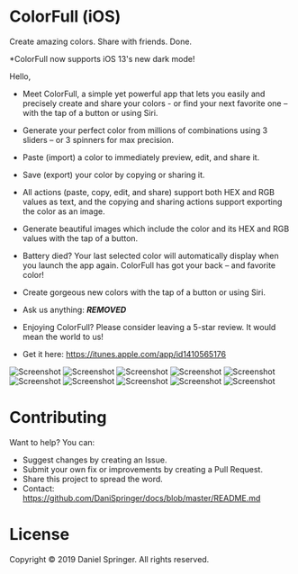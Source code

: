 # ColorFull (iOS)
Create amazing colors. Share with friends. Done.

\*ColorFull now supports iOS 13's new dark mode!


Hello,

* Meet ColorFull, a simple yet powerful app that lets you easily and precisely create and share your colors - or find your next favorite one – with the tap of a button or using Siri.

* Generate your perfect color from millions of combinations using 3 sliders – or 3 spinners for max precision.

* Paste (import) a color to immediately preview, edit, and share it.

* Save (export) your color by copying or sharing it.

* All actions (paste, copy, edit, and share) support both HEX and RGB values as text, and the copying and sharing actions support exporting the color as an image.

* Generate beautiful images which include the color and its HEX and RGB values with the tap of a button.

* Battery died? Your last selected color will automatically display when you launch the app again. ColorFull has got your back – and favorite color!

* Create gorgeous new colors with the tap of a button or using Siri.


* Ask us anything: ***REMOVED***

* Enjoying ColorFull? Please consider leaving a 5-star review. It would mean the world to us!
- Get it here: https://itunes.apple.com/app/id1410565176

![Screenshot](https://raw.githubusercontent.com/DaniSpringer/colorfull/master/s/s1.jpg) ![Screenshot](https://raw.githubusercontent.com/DaniSpringer/colorfull/master/s/s2.jpg) ![Screenshot](https://raw.githubusercontent.com/DaniSpringer/colorfull/master/s/s3.jpg) ![Screenshot](https://raw.githubusercontent.com/DaniSpringer/colorfull/master/s/s4.jpg) ![Screenshot](https://raw.githubusercontent.com/DaniSpringer/colorfull/master/s/s5.jpg) ![Screenshot](https://raw.githubusercontent.com/DaniSpringer/colorfull/master/s/s6.jpg) ![Screenshot](https://raw.githubusercontent.com/DaniSpringer/colorfull/master/s/s7.jpg) ![Screenshot](https://raw.githubusercontent.com/DaniSpringer/colorfull/master/s/s8.jpg) ![Screenshot](https://raw.githubusercontent.com/DaniSpringer/colorfull/master/s/s9.jpg) ![Screenshot](https://raw.githubusercontent.com/DaniSpringer/colorfull/master/s/s10.jpg)



# Contributing
Want to help? You can:
- Suggest changes by creating an Issue.
- Submit your own fix or improvements by creating a Pull Request.
- Share this project to spread the word.
- Contact: https://github.com/DaniSpringer/docs/blob/master/README.md

# License
Copyright © 2019 Daniel Springer. All rights reserved.